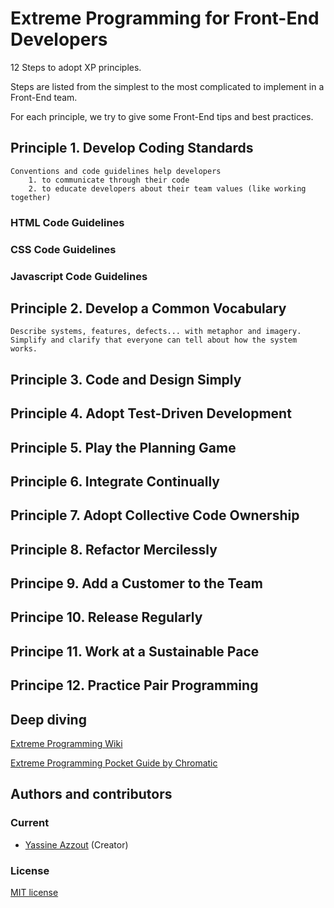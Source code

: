 # Extreme Programming for Front-End Developers

12 Steps to adopt XP principles. 

Steps are listed from the simplest to the most complicated to implement in a Front-End team.

For each principle, we try to give some Front-End tips and best practices.

## Principle 1. Develop Coding Standards

	Conventions and code guidelines help developers 
		1. to communicate through their code  
		2. to educate developers about their team values (like working together)	

### HTML Code Guidelines

### CSS Code Guidelines

### Javascript Code Guidelines

## Principle 2. Develop a Common Vocabulary

	Describe systems, features, defects... with metaphor and imagery.
	Simplify and clarify that everyone can tell about how the system works.

## Principle 3. Code and Design Simply

## Principle 4. Adopt Test-Driven Development

## Principle 5. Play the Planning Game

## Principle 6. Integrate Continually

## Principle 7. Adopt Collective Code Ownership

## Principle 8. Refactor Mercilessly

## Principe 9. Add a Customer to the Team

## Principe 10. Release Regularly

## Principe 11. Work at a Sustainable Pace

## Principe 12. Practice Pair Programming

## Deep diving

[Extreme Programming Wiki](http://c2.com/cgi/wiki?ExtremeProgramming)

[Extreme Programming Pocket Guide by Chromatic](http://shop.oreilly.com/product/9780596004859.do)


## Authors and contributors

### Current
* [Yassine Azzout](http://yass.io) (Creator)

### License
[MIT license](http://www.opensource.org/licenses/Mit)